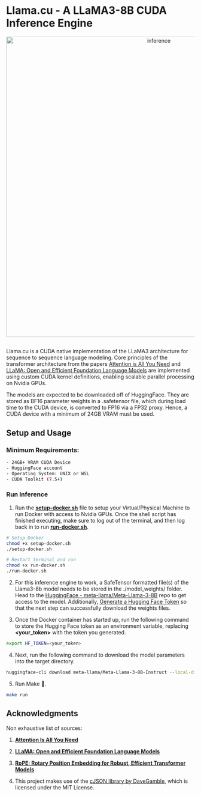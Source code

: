 # Llama.cu - A LLaMA3-8B CUDA Inference Engine

<div align="center">
  <img src="https://github.com/abhisheknair10/Llama.cu/blob/main/inference.png" alt="inference" width="800">
</div>

## 

Llama.cu is a CUDA native implementation of the LLaMA3 architecture for sequence to sequence language modeling. Core principles of the transformer architecture from the papers [Attention is All You Need](https://arxiv.org/abs/1706.03762) and [LLaMA: Open and Efficient Foundation Language Models](https://arxiv.org/abs/2302.13971) are implemented using custom CUDA kernel definitions, enabling scalable parallel processing on Nvidia GPUs.

The models are expected to be downloaded off of HuggingFace. They are stored as BF16 parameter weights in a .safetensor file, which during load time to the CUDA device, is converted to FP16 via a FP32 proxy. Hence, a CUDA device with a minimum of 24GB VRAM must be used.

## Setup and Usage

### Minimum Requirements:
```bash
- 24GB+ VRAM CUDA Device
- HuggingFace account
- Operating System: UNIX or WSL
- CUDA Toolkit (7.5+)
```

### Run Inference
1. Run the **[setup-docker.sh](https://github.com/abhisheknair10/Llama.cu/blob/main/setup-docker.sh)** file to setup your Virtual/Physical Machine to run Docker with access to Nvidia GPUs. Once the shell script has finished executing, make sure to log out of the terminal, and then log back in to run **[run-docker.sh](https://github.com/abhisheknair10/Llama.cu/blob/main/run-docker.sh)**.

```bash
# Setup Docker
chmod +x setup-docker.sh
./setup-docker.sh
```

```bash
# Restart terminal and run
chmod +x run-docker.sh
./run-docker.sh
```

2. For this inference engine to work, a SafeTensor formatted file(s) of the Llama3-8b model needs to be stored in the ./model_weights/ folder. Head to the [HuggingFace - meta-llama/Meta-Llama-3-8B](https://huggingface.co/meta-llama/Meta-Llama-3-8B?text=My+name+is+Julien+and+I+like+to) repo to get access to the model. Additionally, [Generate a Hugging Face Token](https://huggingface.co/settings/tokens) so that the next step can successfully download the weights files.

3. Once the Docker container has started up, run the following command to store the Hugging Face token as an environment variable, replacing **<your_token>** with the token you generated.

```bash
export HF_TOKEN=<your_token>
```

4. Next, run the following command to download the model parameters into the target directory.

```bash
huggingface-cli download meta-llama/Meta-Llama-3-8B-Instruct --local-dir ./model_weights/ --token $HF_TOKEN
```

5. Run Make 🎉.

```bash
make run
```

## Acknowledgments

Non exhaustive list of sources:

1. [**Attention Is All You Need**](https://arxiv.org/abs/1706.03762)

1. [**LLaMA: Open and Efficient Foundation Language Models**](https://arxiv.org/abs/2302.13971)

1. [**RoPE: Rotary Position Embedding for Robust, Efficient Transformer Models**](https://arxiv.org/abs/2104.09864)

1. This project makes use of the [cJSON library by DaveGamble](https://github.com/DaveGamble/cJSON), which is licensed under the MIT License.